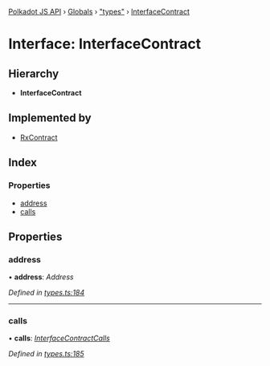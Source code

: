 [Polkadot JS API](../README.md) › [Globals](../globals.md) › ["types"](../modules/_types_.md) › [InterfaceContract](_types_.interfacecontract.md)

# Interface: InterfaceContract

## Hierarchy

* **InterfaceContract**

## Implemented by

* [RxContract](../classes/_rxcontract_.rxcontract.md)

## Index

### Properties

* [address](_types_.interfacecontract.md#address)
* [calls](_types_.interfacecontract.md#calls)

## Properties

###  address

• **address**: *Address*

*Defined in [types.ts:184](https://github.com/polkadot-js/api/blob/f533f51003/packages/api-contract/src/types.ts#L184)*

___

###  calls

• **calls**: *[InterfaceContractCalls](_types_.interfacecontractcalls.md)*

*Defined in [types.ts:185](https://github.com/polkadot-js/api/blob/f533f51003/packages/api-contract/src/types.ts#L185)*
